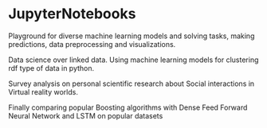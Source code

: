 # JupyterNotebooks
Playground for diverse machine learning models and solving tasks, making predictions, data preprocessing and visualizations.

Data science over linked data. Using machine learning models for clustering rdf type of data in python.

Survey analysis on personal scientific research about Social interactions in Virtual reality worlds.

Finally comparing popular Boosting algorithms with Dense Feed Forward Neural Network and LSTM on popular datasets 
